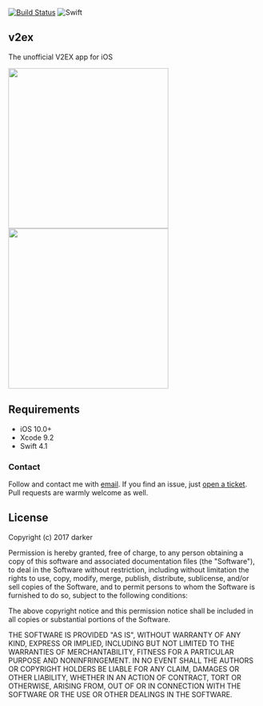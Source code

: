 [![Build Status](https://travis-ci.org/darkerk/v2ex.svg?branch=master)](https://travis-ci.org/darkerk/v2ex)
![Swift](http://img.shields.io/badge/swift-4-brightgreen.svg)

## v2ex

The unofficial V2EX app for iOS

<img src="http://i.imgur.com/bt9Brrj.png" width = "320" align=center />&emsp;&emsp;<img src="http://i.imgur.com/tSKZ9c0.png" width = "320" align=center />


## Requirements

- iOS 10.0+
- Xcode 9.2
- Swift 4.1

### Contact

Follow and contact me with [email](mailto:appwgh@gmail.com). If you find an issue, just [open a ticket](https://github.com/darkerk/v2ex/issues/new). Pull requests are warmly welcome as well.

## License

Copyright (c) 2017 darker

Permission is hereby granted, free of charge, to any person obtaining a copy
of this software and associated documentation files (the "Software"), to deal
in the Software without restriction, including without limitation the rights
to use, copy, modify, merge, publish, distribute, sublicense, and/or sell
copies of the Software, and to permit persons to whom the Software is
furnished to do so, subject to the following conditions:

The above copyright notice and this permission notice shall be included in all
copies or substantial portions of the Software.

THE SOFTWARE IS PROVIDED "AS IS", WITHOUT WARRANTY OF ANY KIND, EXPRESS OR
IMPLIED, INCLUDING BUT NOT LIMITED TO THE WARRANTIES OF MERCHANTABILITY,
FITNESS FOR A PARTICULAR PURPOSE AND NONINFRINGEMENT. IN NO EVENT SHALL THE
AUTHORS OR COPYRIGHT HOLDERS BE LIABLE FOR ANY CLAIM, DAMAGES OR OTHER
LIABILITY, WHETHER IN AN ACTION OF CONTRACT, TORT OR OTHERWISE, ARISING FROM,
OUT OF OR IN CONNECTION WITH THE SOFTWARE OR THE USE OR OTHER DEALINGS IN THE
SOFTWARE.

